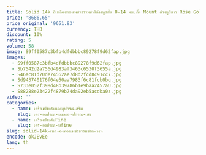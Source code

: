 ```yaml
---
title: Solid 14k สีเหลืองทองเพชรธรรมชาติต่างหูสตั๊ด 8-14 มม.กึ่ง Mount ต่างหูสีขาว Rose Gold อุปกรณ์เสริม
price: '8686.65'
price_original: '9651.83'
currency: THB
discount: 10%
rating: 5
volume: 58
image: S9ff0587c3bfb4dfdbbbc89278f9d62fap.jpg
images:
  - S9ff0587c3bfb4dfdbbbc89278f9d62fap.jpg
  - Sb7542d2a756d4983af3463c6530f3655a.jpg
  - S46ac81d70de74562ae7d8d2fcd8c91cc7.jpg
  - Sd943740176f04e50aa7983f6c81fcb0bq.jpg
  - S733e052f398d48b39786b1e9baa2457aU.jpg
  - S88288e23422f4879b74da92eb5acdba0z.jpg
video: ''
categories:
  - name: เครื่องประดับและอุปกรณ์เสริม
    slug: เคร-องประด-บและอ-ปกรณ-เสร
  - name: เครื่องประดับFine
    slug: เคร-องประด-บfine
slug: solid-14k-เหล-องทองเพชรธรรมชาต-างห
encode: okJEvEe
lang: th
---
```

  